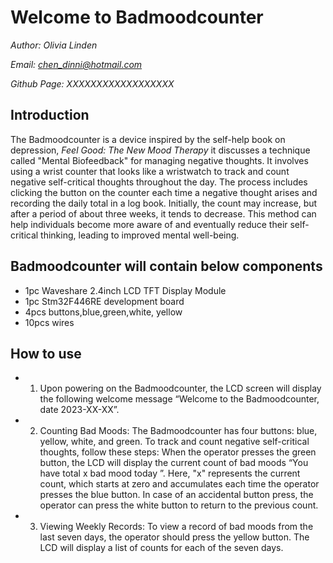 # Welcome to Badmoodcounter
*Author: Olivia Linden*

*Email: chen_dinni@hotmail.com*

*Github Page: XXXXXXXXXXXXXXXXXX*

## Introduction
The Badmoodcounter is a device inspired by the self-help book on depression, *Feel Good: The New Mood Therapy* it discusses a technique called "Mental Biofeedback" for managing negative thoughts. It involves using a wrist counter that looks like a wristwatch to track and count negative self-critical thoughts throughout the day. The process includes clicking the button on the counter each time a negative thought arises and recording the daily total in a log book. Initially, the count may increase, but after a period of about three weeks, it tends to decrease. This method can help individuals become more aware of and eventually reduce their self-critical thinking, leading to improved mental well-being.

## Badmoodcounter will contain below components  
* 1pc Waveshare 2.4inch LCD TFT Display Module
* 1pc Stm32F446RE development board
* 4pcs buttons,blue,green,white, yellow
* 10pcs wires

## How to use
* 1. Upon powering on the Badmoodcounter, the LCD screen will display the following welcome message “Welcome to the Badmoodcounter, date 2023-XX-XX”.
* 2. Counting Bad Moods:
The Badmoodcounter has four buttons: blue, yellow, white, and green. To track and count negative self-critical thoughts, follow these steps:
When the operator presses the green button, the LCD will display the current count of bad moods “You have total x bad mood today ”. Here, "x" represents the current count, which starts at zero and accumulates each time the operator presses the blue button.
In case of an accidental button press, the operator can press the white button to return to the previous count.
* 3. Viewing Weekly Records:
To view a record of bad moods from the last seven days, the operator should press the yellow button. The LCD will display a list of counts for each of the seven days.




